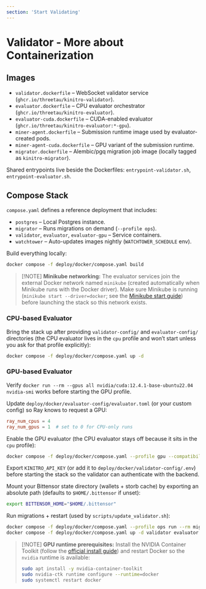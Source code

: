 ```yaml
---
section: 'Start Validating'
---
```


# Validator - More about Containerization

## Images

- `validator.dockerfile` – WebSocket validator service (`ghcr.io/threetau/kinitro-validator`).
- `evaluator.dockerfile` – CPU evaluator orchestrator (`ghcr.io/threetau/kinitro-evaluator`).
- `evaluator-cuda.dockerfile` – CUDA-enabled evaluator (`ghcr.io/threetau/kinitro-evaluator:*-gpu`).
- `miner-agent.dockerfile` – Submission runtime image used by evaluator-created pods.
- `miner-agent-cuda.dockerfile` – GPU variant of the submission runtime.
- `migrator.dockerfile` – Alembic/pgq migration job image (locally tagged as `kinitro-migrator`).

Shared entrypoints live beside the Dockerfiles: `entrypoint-validator.sh`, `entrypoint-evaluator.sh`.

## Compose Stack

`compose.yaml` defines a reference deployment that includes:

- `postgres` – Local Postgres instance.
- `migrator` – Runs migrations on demand (`--profile ops`).
- `validator`, `evaluator`, `evaluator-gpu` – Service containers.
- `watchtower` – Auto-updates images nightly (`WATCHTOWER_SCHEDULE` env).

Build everything locally:

```bash
docker compose -f deploy/docker/compose.yaml build
```

> [!NOTE] **Minikube networking:** The evaluator services join the external Docker network named `minikube` (created automatically when Minikube runs with the Docker driver). Make sure Minikube is running (`minikube start --driver=docker`; see the [Minikube start guide](https://minikube.sigs.k8s.io/docs/start/?arch=%2Fmacos%2Farm64%2Fstable%2Fbinary+download)) before launching the stack so this network exists.

### CPU-based Evaluator

Bring the stack up after providing `validator-config/` and `evaluator-config/` directories (the CPU evaluator lives in the `cpu` profile and won’t start unless you ask for that profile explicitly):

```bash
docker compose -f deploy/docker/compose.yaml up -d
```

### GPU-based Evaluator

Verify `docker run --rm --gpus all nvidia/cuda:12.4.1-base-ubuntu22.04 nvidia-smi` works before starting the GPU profile.

Update `deploy/docker/evaluator-config/evaluator.toml` (or your custom config) so Ray knows to request a GPU:

```toml
ray_num_cpus = 4
ray_num_gpus = 1  # set to 0 for CPU-only runs
```

Enable the GPU evaluator (the CPU evaluator stays off because it sits in the `cpu` profile):

```bash
docker compose -f deploy/docker/compose.yaml --profile gpu --compatibility up -d evaluator-gpu
```

Export `KINITRO_API_KEY` (or add it to `deploy/docker/validator-config/.env`) before starting the stack so the validator can authenticate with the backend.

Mount your Bittensor state directory (wallets + storb cache) by exporting an absolute path (defaults to `$HOME/.bittensor` if unset):

```bash
export BITTENSOR_HOME="$HOME/.bittensor"
```

Run migrations + restart (used by `scripts/update_validator.sh`):

```bash
docker compose -f deploy/docker/compose.yaml --profile ops run --rm migrator
docker compose -f deploy/docker/compose.yaml up -d validator evaluator
```

> [!NOTE] **GPU runtime prerequisites:** Install the NVIDIA Container Toolkit (follow the [official install guide](https://docs.nvidia.com/datacenter/cloud-native/container-toolkit/latest/install-guide.html)) and restart Docker so the `nvidia` runtime is available:
>
>```bash
>sudo apt install -y nvidia-container-toolkit
>sudo nvidia-ctk runtime configure --runtime=docker
>sudo systemctl restart docker
>```
